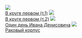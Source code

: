 ![](/books/prose_classic/Александр%20Исаевич%20Солженицын/В%20круге%20первом%20(т.1).jpg)  
[В круге первом (т.1)](/books/prose_classic/Александр%20Исаевич%20Солженицын/В%20круге%20первом%20(т.1))
![](/books/prose_classic/Александр%20Исаевич%20Солженицын/В%20круге%20первом%20(т.2).jpg)  
[В круге первом (т.2)](/books/prose_classic/Александр%20Исаевич%20Солженицын/В%20круге%20первом%20(т.2))
![](/books/prose_classic/Александр%20Исаевич%20Солженицын/Один%20день%20Ивана%20Денисовича.jpg)  
[Один день Ивана Денисовича](/books/prose_classic/Александр%20Исаевич%20Солженицын/Один%20день%20Ивана%20Денисовича)
![](/books/prose_classic/Александр%20Исаевич%20Солженицын/Раковый%20корпус.jpg)  
[Раковый корпус](/books/prose_classic/Александр%20Исаевич%20Солженицын/Раковый%20корпус)